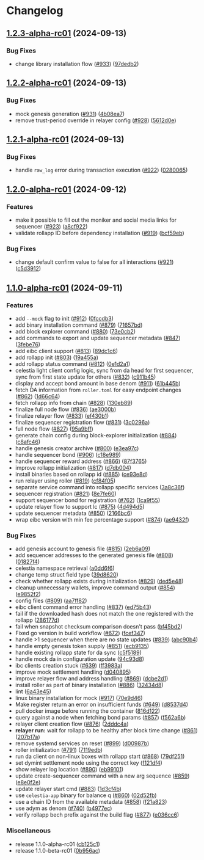 # Changelog

## [1.2.3-alpha-rc01](https://github.com/dymensionxyz/roller/compare/v1.2.2-alpha-rc01...v1.2.3-alpha-rc01) (2024-09-13)


### Bug Fixes

* change library installation flow ([#933](https://github.com/dymensionxyz/roller/issues/933)) ([97dedb2](https://github.com/dymensionxyz/roller/commit/97dedb265e6ef22cdac85001cd1d771eece7008d))

## [1.2.2-alpha-rc01](https://github.com/dymensionxyz/roller/compare/v1.2.1-alpha-rc01...v1.2.2-alpha-rc01) (2024-09-13)


### Bug Fixes

* mock genesis generation ([#931](https://github.com/dymensionxyz/roller/issues/931)) ([4b08ea7](https://github.com/dymensionxyz/roller/commit/4b08ea7639a3ed458957962f6933e3e6c147744d))
* remove trust-period override in relayer config ([#928](https://github.com/dymensionxyz/roller/issues/928)) ([5612d0e](https://github.com/dymensionxyz/roller/commit/5612d0e761d8b13b9c13db60cac27f0dc39ca312))

## [1.2.1-alpha-rc01](https://github.com/dymensionxyz/roller/compare/v1.2.0-alpha-rc01...v1.2.1-alpha-rc01) (2024-09-13)


### Bug Fixes

* handle `raw_log` error during transaction execution ([#922](https://github.com/dymensionxyz/roller/issues/922)) ([0280065](https://github.com/dymensionxyz/roller/commit/0280065366505e59439054b751e6f0d22a3fa4a1))

## [1.2.0-alpha-rc01](https://github.com/dymensionxyz/roller/compare/v1.1.0-alpha-rc01...v1.2.0-alpha-rc01) (2024-09-12)


### Features

* make it possible to fill out the moniker and social media links for sequencer ([#923](https://github.com/dymensionxyz/roller/issues/923)) ([a8cf922](https://github.com/dymensionxyz/roller/commit/a8cf9221e5b08c85700b58368f46f16d7dbdc967))
* validate rollapp ID before dependency installation ([#919](https://github.com/dymensionxyz/roller/issues/919)) ([bcf59eb](https://github.com/dymensionxyz/roller/commit/bcf59eb987bad9f280a97e46217e1ceee94e70d7))


### Bug Fixes

* change default confirm value to false for all interactions ([#921](https://github.com/dymensionxyz/roller/issues/921)) ([c5d3912](https://github.com/dymensionxyz/roller/commit/c5d391207d82190d21af71ef98251e6ab71caea7))

## [1.1.0-alpha-rc01](https://github.com/dymensionxyz/roller/compare/v1.0.1-beta...v1.1.0-alpha-rc01) (2024-09-11)


### Features

* add `--mock` flag to init ([#912](https://github.com/dymensionxyz/roller/issues/912)) ([0fccdb3](https://github.com/dymensionxyz/roller/commit/0fccdb3cb4b15b69ead383bad6c20493ab1f4f82))
* add binary installation command ([#879](https://github.com/dymensionxyz/roller/issues/879)) ([71657bd](https://github.com/dymensionxyz/roller/commit/71657bd8a5cb23196968aa683b0e3c88e56fc5b4))
* add block explorer command ([#880](https://github.com/dymensionxyz/roller/issues/880)) ([73e0cb2](https://github.com/dymensionxyz/roller/commit/73e0cb2845014b8f812efc238a3d40ef8dc5406b))
* add commands to export and update sequencer metadata ([#847](https://github.com/dymensionxyz/roller/issues/847)) ([3febe76](https://github.com/dymensionxyz/roller/commit/3febe76fea22c2afa994c113a790d57a92597db4))
* add eibc client support ([#813](https://github.com/dymensionxyz/roller/issues/813)) ([89dc1c6](https://github.com/dymensionxyz/roller/commit/89dc1c67bcb54510f44bf17eeb4cfd634dd25a7d))
* add rollapp init ([#803](https://github.com/dymensionxyz/roller/issues/803)) ([19a455a](https://github.com/dymensionxyz/roller/commit/19a455a0d30c58b424408b80741ba7f2a21cf027))
* add rollapp status command ([#812](https://github.com/dymensionxyz/roller/issues/812)) ([0e1d2a1](https://github.com/dymensionxyz/roller/commit/0e1d2a1ee7cb17f5586e81693ebdc0643106a475))
* celestia light client config logic, sync from da head for first sequencer, sync from first state update for others ([#832](https://github.com/dymensionxyz/roller/issues/832)) ([c911b45](https://github.com/dymensionxyz/roller/commit/c911b451d90c468a739692e2d182fd2023694669))
* display and accept bond amount in base denom ([#911](https://github.com/dymensionxyz/roller/issues/911)) ([61b445b](https://github.com/dymensionxyz/roller/commit/61b445b210f51ebb08ad9917a2805e7528f30648))
* fetch DA information from `roller.toml` for easy endpoint changes ([#862](https://github.com/dymensionxyz/roller/issues/862)) ([1d66c64](https://github.com/dymensionxyz/roller/commit/1d66c64d1b7e3c895fb7f465eadee5fb4f4f9253))
* fetch rollapp info from chain ([#828](https://github.com/dymensionxyz/roller/issues/828)) ([130eb89](https://github.com/dymensionxyz/roller/commit/130eb8997da75559afd1255048b00f86ba7a9473))
* finalize full node flow ([#836](https://github.com/dymensionxyz/roller/issues/836)) ([ae3000b](https://github.com/dymensionxyz/roller/commit/ae3000bb6d42854181274e5c7263627eee48931b))
* finalize relayer flow ([#833](https://github.com/dymensionxyz/roller/issues/833)) ([ef430b1](https://github.com/dymensionxyz/roller/commit/ef430b1b460c8858d65271498bf36581355d3583))
* finalize sequencer registration flow ([#831](https://github.com/dymensionxyz/roller/issues/831)) ([3c0296a](https://github.com/dymensionxyz/roller/commit/3c0296a3b5c807a6fcb7665c9f32f0e3c9369eaa))
* full node flow ([#827](https://github.com/dymensionxyz/roller/issues/827)) ([95a9bff](https://github.com/dymensionxyz/roller/commit/95a9bff4263efdf57f5a471022ceee81598e8a98))
* generate chain config during block-explorer initialization ([#884](https://github.com/dymensionxyz/roller/issues/884)) ([c8afc46](https://github.com/dymensionxyz/roller/commit/c8afc46267670485a579be336a99b4e7f88520de))
* handle genesis creator archive ([#800](https://github.com/dymensionxyz/roller/issues/800)) ([e3ea97c](https://github.com/dymensionxyz/roller/commit/e3ea97c123a68ffa7937199fc81876b25dfc6494))
* handle sequencer bond ([#906](https://github.com/dymensionxyz/roller/issues/906)) ([c18e989](https://github.com/dymensionxyz/roller/commit/c18e9890b8a7f9c58299b420e0bc3f3915df24ac))
* handle sequencer reward address ([#866](https://github.com/dymensionxyz/roller/issues/866)) ([87f3765](https://github.com/dymensionxyz/roller/commit/87f37659c1e64e6697039358a7c602d031230615))
* improve rollapp initialization ([#817](https://github.com/dymensionxyz/roller/issues/817)) ([d7db004](https://github.com/dymensionxyz/roller/commit/d7db0042ba18d342f92ed160fd8f18659dbb7186))
* install binaries based on rollapp id ([#885](https://github.com/dymensionxyz/roller/issues/885)) ([ce93e8d](https://github.com/dymensionxyz/roller/commit/ce93e8dca399335157d808327bb2764e4cec2563))
* run relayer using roller ([#819](https://github.com/dymensionxyz/roller/issues/819)) ([cf84f05](https://github.com/dymensionxyz/roller/commit/cf84f055e0635abeb349dcb396f6315e6f608a90))
* separate service command into rollapp specific services ([3a8c36f](https://github.com/dymensionxyz/roller/commit/3a8c36f7f74dae64e6a3dbe95abd902eb10aecd6))
* sequencer registration ([#821](https://github.com/dymensionxyz/roller/issues/821)) ([8e7fe60](https://github.com/dymensionxyz/roller/commit/8e7fe60b52d03614c2c206518caec70921814fc6))
* support sequencer bond for registration ([#762](https://github.com/dymensionxyz/roller/issues/762)) ([1ca9f55](https://github.com/dymensionxyz/roller/commit/1ca9f559f673fcdcfce29762696ae4f60722e79d))
* update relayer flow to support lc ([#875](https://github.com/dymensionxyz/roller/issues/875)) ([4d494d5](https://github.com/dymensionxyz/roller/commit/4d494d5915b832b4aa6bb8346c0fe7a48038b65f))
* update sequencer metadata ([#850](https://github.com/dymensionxyz/roller/issues/850)) ([2166bc6](https://github.com/dymensionxyz/roller/commit/2166bc6095736a8343b6bdb161dd66202e03d114))
* wrap eibc version with min fee percentage support ([#874](https://github.com/dymensionxyz/roller/issues/874)) ([ae9432f](https://github.com/dymensionxyz/roller/commit/ae9432faa332aba64834f8aeae31d5d6f1480124))


### Bug Fixes

* add genesis account to genesis file ([#815](https://github.com/dymensionxyz/roller/issues/815)) ([2eb6a09](https://github.com/dymensionxyz/roller/commit/2eb6a090d4438e2bf1a33477866a2dfcf7d0f619))
* add sequencer addresses to the generated genesis file ([#808](https://github.com/dymensionxyz/roller/issues/808)) ([01827f4](https://github.com/dymensionxyz/roller/commit/01827f4bcdb566adb8b3710a2b23ccc96b101331))
* celestia namespace retrieval ([a0dd6f6](https://github.com/dymensionxyz/roller/commit/a0dd6f6f6efce445a109e71380dbc272d4b91666))
* change temp struct field type ([39d8620](https://github.com/dymensionxyz/roller/commit/39d8620963ab1ecfdf22d0649eaaa7a8fb4498d9))
* check whether rollapp exists during initialization ([#829](https://github.com/dymensionxyz/roller/issues/829)) ([ded5e48](https://github.com/dymensionxyz/roller/commit/ded5e4848f7d157ecbdcbbe5f45290e355a3a2b7))
* cleanup unnecessary wallets, improve command output ([#854](https://github.com/dymensionxyz/roller/issues/854)) ([e9852f2](https://github.com/dymensionxyz/roller/commit/e9852f2df49ddff6173c97cf7ba80d92bdbf9642))
* config files ([#809](https://github.com/dymensionxyz/roller/issues/809)) ([aa7ff82](https://github.com/dymensionxyz/roller/commit/aa7ff82463710814dfa01409c2d8769836bbda45))
* eibc client command error handling ([#837](https://github.com/dymensionxyz/roller/issues/837)) ([ed75b43](https://github.com/dymensionxyz/roller/commit/ed75b4379a1fbdac8eb63c16907ec6da1e41b5b6))
* fail if the downloaded hash does not match the one registered with the rollapp ([286177d](https://github.com/dymensionxyz/roller/commit/286177d75ee583f4da26017f2c267c60cae73cc8))
* fail when snapshot checksum comparison doesn't pass ([bf45bd2](https://github.com/dymensionxyz/roller/commit/bf45bd271b909c1a554dcfead0dffdc9b7a0a36a))
* Fixed go version in build workflow ([#672](https://github.com/dymensionxyz/roller/issues/672)) ([fcef347](https://github.com/dymensionxyz/roller/commit/fcef347e8c44a77da014e64069f1d3e1faa26514))
* handle &gt;1 sequencer when there are no state updates ([#839](https://github.com/dymensionxyz/roller/issues/839)) ([abc90b4](https://github.com/dymensionxyz/roller/commit/abc90b4d8ac6350acfa4fafcb4c75eb22a75adfe))
* handle empty genesis token supply ([#851](https://github.com/dymensionxyz/roller/issues/851)) ([ecb9135](https://github.com/dymensionxyz/roller/commit/ecb9135117a8891c8ad80316c6cbcf30e299c7ce))
* handle existing rollapp state for da sync ([c5f5189](https://github.com/dymensionxyz/roller/commit/c5f51893533728abf365f84f5c3a883382a2b90d))
* handle mock da in configuration update ([94c93d8](https://github.com/dymensionxyz/roller/commit/94c93d81d2a30c64e27cd6f610aab2834bc2ef54))
* ibc clients creation stuck  ([#639](https://github.com/dymensionxyz/roller/issues/639)) ([ff3983a](https://github.com/dymensionxyz/roller/commit/ff3983abe7acb4912323c7fefba126bb9c3f9cf6))
* improve mock settlement handling ([d040895](https://github.com/dymensionxyz/roller/commit/d040895a2c53fda6b7aec2d1c6c344a6bfec6768))
* improve relayer flow and address handling ([#869](https://github.com/dymensionxyz/roller/issues/869)) ([dcbe2d1](https://github.com/dymensionxyz/roller/commit/dcbe2d1406f8e3bcaef622dbe51c19b007edd703))
* install roller as part of binary installation ([#886](https://github.com/dymensionxyz/roller/issues/886)) ([32434d8](https://github.com/dymensionxyz/roller/commit/32434d83949623f62f36f6f3a30f4c74ca0a0152))
* lint ([6a43e45](https://github.com/dymensionxyz/roller/commit/6a43e458c31420afc66980bae709f310f3d9419d))
* linux binary installation for mock ([#917](https://github.com/dymensionxyz/roller/issues/917)) ([70e9d46](https://github.com/dymensionxyz/roller/commit/70e9d46498022cf13aa0d49fdc344cc448f7e08e))
* Make register return an error on insufficient funds ([#649](https://github.com/dymensionxyz/roller/issues/649)) ([d8537d4](https://github.com/dymensionxyz/roller/commit/d8537d4949e51ec8c3b8c7ddd82f7767162ddcfd))
* pull docker image before running the container ([816d122](https://github.com/dymensionxyz/roller/commit/816d122b14185d4fef18b4aaebe4087237764b1d))
* query against a node when fetching bond params ([#857](https://github.com/dymensionxyz/roller/issues/857)) ([f562a6b](https://github.com/dymensionxyz/roller/commit/f562a6b09324dc2cf2bb418cc646164cddd944bf))
* relayer client creation flow ([#876](https://github.com/dymensionxyz/roller/issues/876)) ([2dddc4a](https://github.com/dymensionxyz/roller/commit/2dddc4a112ea22b92cc00799e726e30ad81c6da3))
* **relayer run:** wait for rollapp to be healthy after block time change ([#861](https://github.com/dymensionxyz/roller/issues/861)) ([207b17a](https://github.com/dymensionxyz/roller/commit/207b17a025c0afb1283a4543ffe1a5d13eaff0ba))
* remove systemd services on reset ([#899](https://github.com/dymensionxyz/roller/issues/899)) ([d00987b](https://github.com/dymensionxyz/roller/commit/d00987b8b0a2a4e33ccb6ee207ee5d8b8c2d3a20))
* roller initialization ([#791](https://github.com/dymensionxyz/roller/issues/791)) ([7119edb](https://github.com/dymensionxyz/roller/commit/7119edbbbaf01a2f057b1e2ea3b8d11beeaaeea0))
* run da client on non-linux boxes with rollapp start ([#868](https://github.com/dymensionxyz/roller/issues/868)) ([79df251](https://github.com/dymensionxyz/roller/commit/79df251ef95bbd41d7418c956766b33478cb7358))
* set dymint settlement node using the correct key ([f121df4](https://github.com/dymensionxyz/roller/commit/f121df4f24778acd0914ab864a1b8c7b6ed1f07c))
* show relayer log location ([#890](https://github.com/dymensionxyz/roller/issues/890)) ([eb99101](https://github.com/dymensionxyz/roller/commit/eb9910146f5d434988cec8937f227450fc966dd5))
* update create-sequencer command with a new arg sequence ([#859](https://github.com/dymensionxyz/roller/issues/859)) ([e8e0f2e](https://github.com/dymensionxyz/roller/commit/e8e0f2e17acdb66af05c3142485773f3549cf756))
* update relayer start cmd ([#883](https://github.com/dymensionxyz/roller/issues/883)) ([1d3cf4b](https://github.com/dymensionxyz/roller/commit/1d3cf4b740374355860241a824fe03248976ae34))
* use `celestia-app` binary for balance q ([#860](https://github.com/dymensionxyz/roller/issues/860)) ([02d52fb](https://github.com/dymensionxyz/roller/commit/02d52fbe2237e8293f7064bbd236983420013f3b))
* use a chain ID from the available metadata ([#858](https://github.com/dymensionxyz/roller/issues/858)) ([f21a823](https://github.com/dymensionxyz/roller/commit/f21a823981076c0c2952607a4362e7e0a274bbb0))
* use adym as denom ([#740](https://github.com/dymensionxyz/roller/issues/740)) ([b4977ec](https://github.com/dymensionxyz/roller/commit/b4977ec4a6d9231fcd0c1ee1d869d5450665a75c))
* verify rollapp bech prefix against the build flag ([#877](https://github.com/dymensionxyz/roller/issues/877)) ([e036cc6](https://github.com/dymensionxyz/roller/commit/e036cc63f50773904a5e8bc48b4b7720d5b6cc13))


### Miscellaneous

* release 1.1.0-alpha-rc01 ([cb125c1](https://github.com/dymensionxyz/roller/commit/cb125c115bc429fb519c61a958011b4a0ffe6528))
* release 1.1.0-beta-rc01 ([0b956ac](https://github.com/dymensionxyz/roller/commit/0b956acc24e66959897f347ae1d4971b22f83874))
